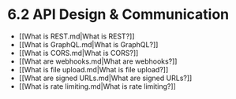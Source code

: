 # 6.2 API Design & Communication

- [[What is REST.md|What is REST?]]
- [[What is GraphQL.md|What is GraphQL?]]
- [[What is CORS.md|What is CORS?]]
- [[What are webhooks.md|What are webhooks?]]
- [[What is file upload.md|What is file upload?]]
- [[What are signed URLs.md|What are signed URLs?]]
- [[What is rate limiting.md|What is rate limiting?]]

